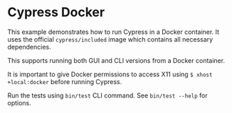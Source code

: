 # Cypress Docker

This example demonstrates how to run Cypress in a Docker container. It uses the official `cypress/included` image which contains all necessary dependencies.

This supports running both GUI and CLI versions from a Docker container.

It is important to give Docker permissions to access X11 using `$ xhost +local:docker` before running Cypress.

Run the tests using `bin/test` CLI command. See `bin/test --help` for options.
